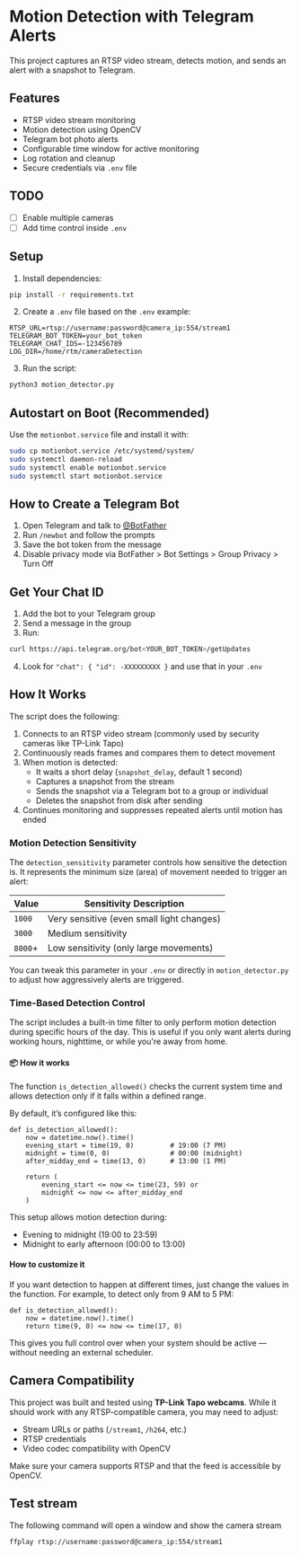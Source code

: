 # Motion Detection with Telegram Alerts

This project captures an RTSP video stream, detects motion, and sends an alert with a snapshot to Telegram.

## Features

- RTSP video stream monitoring
- Motion detection using OpenCV
- Telegram bot photo alerts
- Configurable time window for active monitoring
- Log rotation and cleanup
- Secure credentials via `.env` file

## TODO

- [ ] Enable multiple cameras
- [ ] Add time control inside `.env`

## Setup

1. Install dependencies:

```bash
pip install -r requirements.txt
```

2. Create a `.env` file based on the `.env` example:

```
RTSP_URL=rtsp://username:password@camera_ip:554/stream1
TELEGRAM_BOT_TOKEN=your_bot_token
TELEGRAM_CHAT_IDS=-123456789
LOG_DIR=/home/rtm/cameraDetection
```

3. Run the script:

```bash
python3 motion_detector.py
```

## Autostart on Boot (Recommended)

Use the `motionbot.service` file and install it with:

```bash
sudo cp motionbot.service /etc/systemd/system/
sudo systemctl daemon-reload
sudo systemctl enable motionbot.service
sudo systemctl start motionbot.service
```

## How to Create a Telegram Bot

1. Open Telegram and talk to [@BotFather](https://t.me/BotFather)
2. Run `/newbot` and follow the prompts
3. Save the bot token from the message
4. Disable privacy mode via BotFather > Bot Settings > Group Privacy > Turn Off

## Get Your Chat ID

1. Add the bot to your Telegram group
2. Send a message in the group
3. Run:

```bash
curl https://api.telegram.org/bot<YOUR_BOT_TOKEN>/getUpdates
```

4. Look for `"chat": { "id": -XXXXXXXXX }` and use that in your `.env`


## How It Works

The script does the following:

1. Connects to an RTSP video stream (commonly used by security cameras like TP-Link Tapo)
2. Continuously reads frames and compares them to detect movement
3. When motion is detected:
   - It waits a short delay (`snapshot_delay`, default 1 second)
   - Captures a snapshot from the stream
   - Sends the snapshot via a Telegram bot to a group or individual
   - Deletes the snapshot from disk after sending
4. Continues monitoring and suppresses repeated alerts until motion has ended

### Motion Detection Sensitivity

The `detection_sensitivity` parameter controls how sensitive the detection is. It represents the minimum size (area) of movement needed to trigger an alert:

| Value         | Sensitivity Description                     |
|---------------|---------------------------------------------|
| `1000`        | Very sensitive (even small light changes)   |
| `3000`        | Medium sensitivity                          |
| `8000`+       | Low sensitivity (only large movements)      |

You can tweak this parameter in your `.env` or directly in `motion_detector.py` to adjust how aggressively alerts are triggered.

### Time-Based Detection Control

The script includes a built-in time filter to only perform motion detection during specific hours of the day. This is useful if you only want alerts during working hours, nighttime, or while you're away from home.

#### 📦 How it works
The function `is_detection_allowed()` checks the current system time and allows detection only if it falls within a defined range.

By default, it’s configured like this:

```python3
def is_detection_allowed():
    now = datetime.now().time()
    evening_start = time(19, 0)         # 19:00 (7 PM)
    midnight = time(0, 0)               # 00:00 (midnight)
    after_midday_end = time(13, 0)      # 13:00 (1 PM)

    return (
        evening_start <= now <= time(23, 59) or
        midnight <= now <= after_midday_end
    )
```

This setup allows motion detection during:

- Evening to midnight (19:00 to 23:59)
- Midnight to early afternoon (00:00 to 13:00)

#### How to customize it
If you want detection to happen at different times, just change the values in the function. For example, to detect only from 9 AM to 5 PM:

```python3
def is_detection_allowed():
    now = datetime.now().time()
    return time(9, 0) <= now <= time(17, 0)
```
This gives you full control over when your system should be active — without needing an external scheduler.

## Camera Compatibility

This project was built and tested using **TP-Link Tapo webcams**. While it should work with any RTSP-compatible camera, you may need to adjust:
- Stream URLs or paths (`/stream1`, `/h264`, etc.)
- RTSP credentials
- Video codec compatibility with OpenCV

Make sure your camera supports RTSP and that the feed is accessible by OpenCV.

## Test stream

The following command will open a window and show the camera stream

```
ffplay rtsp://username:password@camera_ip:554/stream1
```